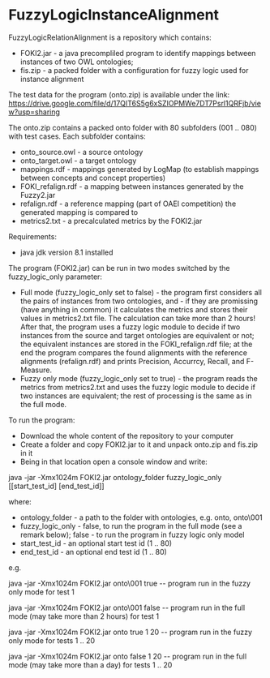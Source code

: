 # FuzzyLogicInstanceAlignment

FuzzyLogicRelationAlignment is a repository which contains:
- FOKI2.jar - a java precompliled program to identify mappings between instances of two OWL ontologies;
- fis.zip - a packed folder with a configuration for fuzzy logic used for instance alignment

The test data for the program (onto.zip) is available under the link:
https://drive.google.com/file/d/17QIT6S5g6xSZIOPMWe7DT7Psrl1QRFjb/view?usp=sharing

The onto.zip contains a packed onto folder with 80 subfolders (001 .. 080) with test cases.
Each subfolder contains:
- onto_source.owl - a source ontology
- onto_target.owl - a target ontology
- mappings.rdf - mappings generated by LogMap (to establish mappings between concepts and concept properties)
- FOKI_refalign.rdf - a mapping between instances generated by the Fuzzy2.jar 
- refalign.rdf - a reference mapping (part of OAEI competition) the generated mapping is compared to
- metrics2.txt - a precalculated metrics by the FOKI2.jar

Requirements:
- java jdk version 8.1 installed

The program (FOKI2.jar) can be run in two modes switched by the fuzzy_logic_only parameter:
- Full mode (fuzzy_logic_only set to false) - the program first considers all the pairs of instances from two ontologies, and - if they are promissing (have anything in common) it calculates the metrics and stores their values in metrics2.txt file. The calculation can take more than 2 hours! After that, the program uses a fuzzy logic module to decide if two instances from the source and target ontologies are equivalent or not; the equivalent instances are stored in the FOKI_refalign.rdf file; at the end the program compares the found alignments with the reference alignments (refalign.rdf) and prints Precision, Accurrcy, Recall, and F-Measure. 
 - Fuzzy only mode (fuzzy_logic_only set to true) - the program reads the metrics from metrics2.txt and uses the fuzzy logic module to decide if two instances are equivalent; the rest of processing is the same as in the full mode.

To run the program:
- Download the whole content of the repository to your computer
- Create a folder and copy FOKI2.jar to it and unpack onto.zip and fis.zip in it
- Being in that location open a console window and write:

java -jar -Xmx1024m FOKI2.jar ontology_folder fuzzy_logic_only [[start_test_id] [end_test_id]]

where:
- ontology_folder - a path to the folder with ontologies, e.g. onto, onto\001
- fuzzy_logic_only - false, to run the program in the full mode (see a remark below); false - to run the program in fuzzy logic only model
- start_test_id - an optional start test id (1 .. 80)
- end_test_id - an optional end test id (1 .. 80)

e.g.

java -jar -Xmx1024m FOKI2.jar onto\001 true    -- program run in the fuzzy only mode for test 1

java -jar -Xmx1024m FOKI2.jar onto\001 false   -- program run in the full mode (may take more than 2 hours) for test 1

java -jar -Xmx1024m FOKI2.jar onto true 1 20   -- program run in the fuzzy only mode for tests 1 .. 20

java -jar -Xmx1024m FOKI2.jar onto false 1 20  -- program run in the full mode (may take more than a day) for tests 1 .. 20
